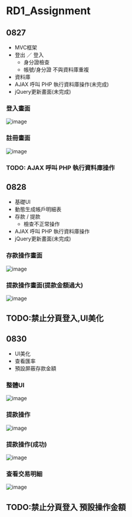 # RD1_Assignment
## 0827
  - MVC框架
  - 登出 ／ 登入
    - 身分證檢查
    - 帳號/身分證 不與資料庫重複
  - 資料庫
  - AJAX 呼叫 PHP 執行資料庫操作(未完成)
  - jQuery更新畫面(未完成)
  ### 登入畫面
   ![image](https://github.com/weichen-chungyo/RD5_Assignment/blob/master/viewImages/0827.png)
  ### 註冊畫面
   ![image](https://github.com/weichen-chungyo/RD5_Assignment/blob/master/viewImages/0827(1).png)
### TODO: AJAX 呼叫 PHP 執行資料庫操作
## 0828
  - 基礎UI
  - 動態生成帳戶明細表
  - 存款 / 提款
    - 檢查不正常操作
  - AJAX 呼叫 PHP 執行資料庫操作
  - jQuery更新畫面(未完成)
  ### 存款操作畫面
  ![image](https://github.com/weichen-chungyo/RD5_Assignment/blob/master/viewImages/0828.png)
  ### 提款操作畫面(提款金額過大)
  ![image](https://github.com/weichen-chungyo/RD5_Assignment/blob/master/viewImages/0828(1).png)
## TODO:禁止分頁登入,UI美化
## 0830
  - UI美化
  - 查看匯率
  - 預設屏蔽存款金額
   ### 整體UI
  ![image](https://github.com/weichen-chungyo/RD5_Assignment/blob/master/viewImages/0830.png)
   ### 提款操作
  ![image](https://github.com/weichen-chungyo/RD5_Assignment/blob/master/viewImages/0830(2).png)
   ### 提款操作(成功)
  ![image](https://github.com/weichen-chungyo/RD5_Assignment/blob/master/viewImages/0830(3).png)
   ### 查看交易明細
  ![image](https://github.com/weichen-chungyo/RD5_Assignment/blob/master/viewImages/0830(4).png)
## TODO:禁止分頁登入 預設操作金額
